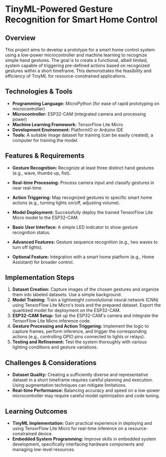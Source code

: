 # TinyML-Powered Gesture Recognition for Smart Home Control

## Overview

This project aims to develop a prototype for a smart home control system using a low-power microcontroller and machine learning to recognize simple hand gestures.  The goal is to create a functional, albeit limited, system capable of triggering pre-defined actions based on recognized gestures within a short timeframe.  This demonstrates the feasibility and efficiency of TinyML for resource-constrained applications.


## Technologies & Tools

* **Programming Language:**  MicroPython (for ease of rapid prototyping on microcontroller)
* **Microcontroller:** ESP32-CAM (integrated camera and processing power)
* **Machine Learning Framework:** TensorFlow Lite Micro
* **Development Environment:** PlatformIO or Arduino IDE
* **Tools:**  A suitable image dataset for training (can be easily created), a computer for training the model.


## Features & Requirements

- **Gesture Recognition:**  Recognize at least three distinct hand gestures (e.g., wave, thumbs up, fist).
- **Real-time Processing:** Process camera input and classify gestures in near real-time.
- **Action Triggering:**  Map recognized gestures to specific smart home actions (e.g., turning lights on/off, adjusting volume).
- **Model Deployment:** Successfully deploy the trained TensorFlow Lite Micro model to the ESP32-CAM.
- **Basic User Interface:**  A simple LED indicator to show gesture recognition status.

- **Advanced Features:**  Gesture sequence recognition (e.g., two waves to turn off lights).
- **Optional Feature:**  Integration with a smart home platform (e.g., Home Assistant) for broader control.


## Implementation Steps

1. **Dataset Creation:** Capture images of the chosen gestures and organize them into labeled datasets.  Use a simple background.
2. **Model Training:** Train a lightweight convolutional neural network (CNN) using TensorFlow Lite Micro's tools and the prepared dataset. Export the quantized model for deployment on the ESP32-CAM.
3. **ESP32-CAM Setup:** Set up the ESP32-CAM's camera and integrate the TensorFlow Lite Micro inference code.
4. **Gesture Processing and Action Triggering:**  Implement the logic to capture frames, perform inference, and trigger the corresponding actions (e.g., controlling GPIO pins connected to lights or relays).
5. **Testing and Refinement:** Test the system thoroughly with various lighting conditions and gesture variations.


## Challenges & Considerations

- **Dataset Quality:**  Creating a sufficiently diverse and representative dataset in a short timeframe requires careful planning and execution. Using augmentation techniques can mitigate limitations.
- **Real-time Performance:** Balancing accuracy and speed on a low-power microcontroller may require careful model optimization and code tuning.


## Learning Outcomes

- **TinyML Implementation:**  Gain practical experience in deploying and using TensorFlow Lite Micro for real-time inference on a resource-constrained device.
- **Embedded System Programming:**  Improve skills in embedded system development, specifically interfacing hardware components and managing low-level resources.

